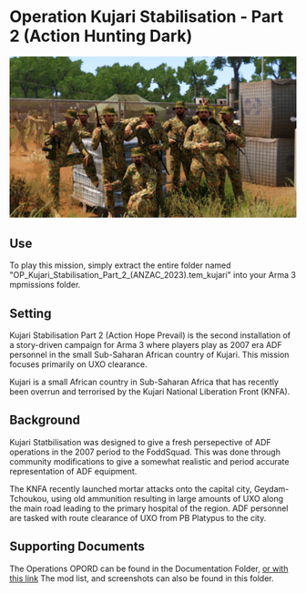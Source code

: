 

# Operation Kujari Stabilisation - Part 2 (Action Hunting Dark)
![Construction of PB Platypus](Documentation/Screenshots/20221116223511_1.jpg?raw=true "Title")


## Use
To play this mission, simply extract the entire folder named "OP_Kujari_Stabilisation_Part_2_(ANZAC_2023).tem_kujari" into your Arma 3 mpmissions folder.

## Setting
 Kujari Stabilisation Part 2 (Action Hope Prevail) is the second installation of a story-driven campaign for Arma 3 where players play as 2007 era ADF personnel in the small Sub-Saharan African country of Kujari. This mission focuses primarily on UXO clearance.

Kujari is a small African country in Sub-Saharan Africa that has recently been overrun and terrorised by the Kujari National Liberation Front (KNFA).

## Background
Kujari Statbilisation was designed to give a fresh persepective of ADF operations in the 2007 period to the FoddSquad. This was done through community modifications to give a somewhat realistic and period accurate representation of ADF equipment.

 The KNFA recently launched mortar attacks onto the capital city, Geydam-Tchoukou, using old ammunition resulting in large amounts of UXO along the main road leading to the primary hospital of the region. ADF personnel are tasked with route clearance of UXO from PB Platypus to the city.

## Supporting Documents
The Operations OPORD can be found in the Documentation Folder, [or with this link](Documentation/Action-Hope-Prevail-OPORD-Operation-Kujari-Stabilisation.docx)
The mod list, and screenshots can also be found in this folder. 
